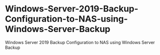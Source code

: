 # Windows-Server-2019-Backup-Configuration-to-NAS-using-Windows-Server-Backup
Windows Server 2019 Backup Configuration to NAS using Windows Server Backup
